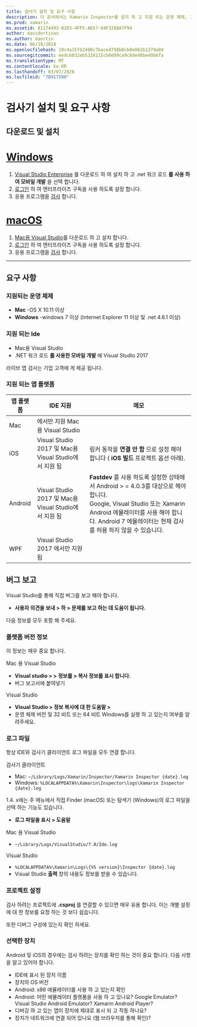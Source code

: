 ```yaml
---
title: 검사기 설치 및 요구 사항
description: 이 문서에서는 Xamarin Inspector를 설치 하 고 지원 되는 운영 체제, Ide 및 앱 플랫폼에 대해 설명 합니다.
ms.prod: xamarin
ms.assetid: 81174493-02D3-4FF5-AD57-04F3288A7F94
author: davidortinau
ms.author: daortin
ms.date: 06/19/2018
ms.openlocfilehash: 19c4a15fb2490c7bace4798b0cb8e062b1379a04
ms.sourcegitcommit: eedc6032eb5328115cb0d99ca9c8de48be40b6fa
ms.translationtype: MT
ms.contentlocale: ko-KR
ms.lasthandoff: 03/07/2020
ms.locfileid: "78917590"
---
```

# <a name="inspector-installation-and-requirements"></a>검사기 설치 및 요구 사항

## <a name="download-and-installation"></a>다운로드 및 설치

# <a name="windows"></a>[Windows](#tab/windows)

1. [Visual Studio Enterprise](https://visualstudio.microsoft.com/vs/) 를 다운로드 하 여 설치 하 고 .net 워크 로드 **를 사용 하 여 모바일 개발** 을 선택 합니다.
1. [로그인](https://docs.microsoft.com/visualstudio/ide/signing-in-to-visual-studio) 하 여 엔터프라이즈 구독을 사용 하도록 설정 합니다.
1. 응용 프로그램을 [검사](~/tools/inspector/inspect.md) 합니다.

# <a name="macos"></a>[macOS](#tab/macos)

1. [Mac용 Visual Studio](https://visualstudio.microsoft.com/vs/mac/)를 다운로드 하 고 설치 합니다.
1. [로그인](https://docs.microsoft.com/visualstudio/mac/activation) 하 여 엔터프라이즈 구독을 사용 하도록 설정 합니다.
1. 응용 프로그램을 [검사](~/tools/inspector/inspect.md) 합니다.

-----

## <a name="requirements"></a>요구 사항

### <a name="supported-operating-systems"></a>지원되는 운영 체제

- **Mac** -OS X 10.11 이상
- **Windows** -windows 7 이상 (Internet Explorer 11 이상 및 .net 4.6.1 이상)

### <a name="supported-ides"></a>지원 되는 Ide

- Mac용 Visual Studio
- .NET 워크 로드 **를 사용한 모바일 개발** 에 Visual Studio 2017

라이브 앱 검사는 기업 고객에 게 제공 됩니다.

<a name="supported-platforms" />

### <a name="supported-app-platforms"></a>지원 되는 앱 플랫폼

|앱 플랫폼|IDE 지원|메모|
|--- |--- |--- |
|Mac|에서만 지원 Mac용 Visual Studio|
|iOS|Visual Studio 2017 및 Mac용 Visual Studio에서 지원 됨| 링커 동작을 **연결 안 함** 으로 설정 해야 합니다 ( **iOS 빌드** 프로젝트 옵션 아래). |
|Android|Visual Studio 2017 및 Mac용 Visual Studio에서 지원 됨|**Fastdev** 를 사용 하도록 설정한 상태에서 Android > = 4.0.3를 대상으로 해야 합니다.<br />Google, Visual Studio 또는 Xamarin Android 에뮬레이터를 사용 해야 합니다. Android 7 에뮬레이터는 현재 검사를 허용 하지 않을 수 있습니다.|
|WPF|Visual Studio 2017 에서만 지원 됨|

<a name="reporting-bugs" />

## <a name="reporting-bugs"></a>버그 보고

Visual Studio를 통해 직접 버그를 보고 해야 합니다.

- **사용자 의견을 보내 > 하 > 문제를 보고 하는 데 도움이 됩니다.**

다음 정보를 모두 포함 해 주세요.

### <a name="platform-version-information"></a>플랫폼 버전 정보

이 정보는 매우 중요 합니다.

Mac 용 Visual Studio

- **Visual studio > > 정보를 > 복사 정보를 표시 합니다.**
- 버그 보고서에 붙여넣기

Visual Studio

- **Visual Studio > 정보 복사에 대 한 도움말 >**
- 운영 체제 버전 및 32 비트 또는 64 비트 Windows를 실행 하 고 있는지 여부를 알려주세요.

### <a name="log-files"></a>로그 파일

항상 IDE와 검사기 클라이언트 로그 파일을 모두 연결 합니다.

검사기 클라이언트

- Mac: `~/Library/Logs/Xamarin/Inspector/Xamarin Inspector {date}.log`
- Windows: `%LOCALAPPDATA%\Xamarin\Inspector\logs\Xamarin Inspector {date}.log`

1.4. x에는 주 메뉴에서 직접 Finder (macOS) 또는 탐색기 (Windows)의 로그 파일을 선택 하는 기능도 있습니다.

- **로그 파일을 표시 > 도움말**

Mac 용 Visual Studio

- `~/Library/Logs/VisualStudio/7.0/Ide.log`

Visual Studio

- `%LOCALAPPDATA%\Xamarin\Logs\{VS version}\Inspector {date}.log`
- Visual Studio **출력** 창의 내용도 정보를 받을 수 있습니다.

### <a name="project-settings"></a>프로젝트 설정

검사 하려는 프로젝트에 **.csproj** 를 연결할 수 있으면 매우 유용 합니다. 이는 개별 설정에 대 한 정보를 요청 하는 것 보다 쉽습니다.

또한 디버그 구성에 있는지 확인 하세요.

### <a name="selected-devices"></a>선택한 장치

Android 및 iOS의 경우에는 검사 하려는 장치를 확인 하는 것이 중요 합니다. 다음 사항을 알고 있어야 합니다.

- IDE에 표시 된 장치 이름
- 장치의 OS 버전
- Android: x86 에뮬레이터를 사용 하 고 있는지 확인
- Android: 어떤 에뮬레이터 플랫폼을 사용 하 고 있나요? Google Emulator? Visual Studio Android Emulator? Xamarin Android Player?
- 디버깅 하 고 있는 앱이 장치에 제대로 표시 되 고 작동 하나요?
- 장치가 네트워크에 연결 되어 있나요 (웹 브라우저를 통해 확인)?

[client-bugs]: https://github.com/Microsoft/workbooks/issues/new
